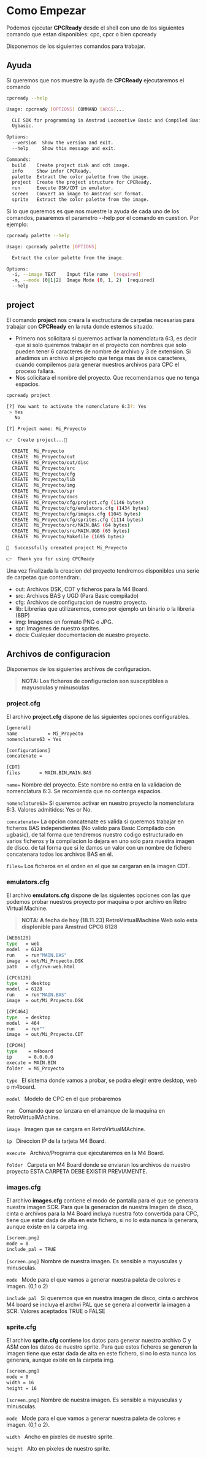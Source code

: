 # Como Empezar

Podemos ejecutar **CPCReady** desde el shell con uno de los siguientes comando que estan disponibles: cpc, cpcr o bien cpcready

Disponemos de los siguientes comandos para trabajar.

## Ayuda

Si queremos que nos muestre la ayuda de **CPCReady** ejecutaremos el comando

```sh
cpcready --help

Usage: cpcready [OPTIONS] COMMAND [ARGS]...

  CLI SDK for programming in Amstrad Locomotive Basic and Compiled Basic with
  Ugbasic.

Options:
  --version  Show the version and exit.
  --help     Show this message and exit.

Commands:
  build    Create project disk and cdt image.
  info     Show infor CPCReady.
  palette  Extract the color palette from the image.
  project  Create the project structure for CPCReady.
  run      Execute DSK/CDT in emulator.
  screen   Convert an image to Amstrad scr format.
  sprite   Extract the color palette from the image.

```

Si lo que queremos es que nos muestre la ayuda de cada uno de los comandos, pasaremos el parametro --help por el comando en cuestion. Por ejemplo:

```sh
cpcready palette --help

Usage: cpcready palette [OPTIONS]

  Extract the color palette from the image.

Options:
  -i, --image TEXT    Input file name  [required]
  -m, --mode [0|1|2]  Image Mode (0, 1, 2)  [required]
  --help   

```

## project

El comando **project** nos creara la esctructura de carpetas necesarias para trabajar con **CPCReady** en la ruta donde estemos situado:

- Primero nos solicitara si queremos activar la nomenclatura 6:3, es decir que si solo queremos trabajar en el proyecto con nombres que solo pueden tener 6 caracteres de nombre de archivo y 3 de extension. Si añadimos un archivo al projecto que tenga mas de esos caracteres, cuando compilemos para generar nuestros archivos para CPC el proceso fallara. 
- Nos solicitara el nombre del proyecto. Que recomendamos que no tenga espacios.

```sh
cpcready project 

[?] You want to activate the nomenclature 6:3?: Yes
 > Yes
   No

[?] Project name: Mi_Proyecto

👉  Create project...🍺

  CREATE  Mi_Proyecto
  CREATE  Mi_Proyecto/out
  CREATE  Mi_Proyecto/out/disc
  CREATE  Mi_Proyecto/src
  CREATE  Mi_Proyecto/cfg
  CREATE  Mi_Proyecto/lib
  CREATE  Mi_Proyecto/img
  CREATE  Mi_Proyecto/spr
  CREATE  Mi_Proyecto/docs
  CREATE  Mi_Proyecto/cfg/project.cfg (1146 bytes)
  CREATE  Mi_Proyecto/cfg/emulators.cfg (1434 bytes)
  CREATE  Mi_Proyecto/cfg/images.cfg (1045 bytes)
  CREATE  Mi_Proyecto/cfg/sprites.cfg (1114 bytes)
  CREATE  Mi_Proyecto/src/MAIN.BAS (64 bytes)
  CREATE  Mi_Proyecto/src/MAIN.UGB (65 bytes)
  CREATE  Mi_Proyecto/Makefile (1695 bytes)

🚀  Successfully creeated project Mi_Proyecto

👉  Thank you for using CPCReady 

```

Una vez finalizada la creacion del proyecto tendremos disponibles una serie de carpetas que contendran:.

- out:  Archivos DSK, CDT y ficheros para la M4 Board.
- src:  Archivos BAS y UGD (Para Basic compilado)
- cfg:  Archivos de configuracion de nuestro proyecto.
- lib:  Librerias que utilizaremos, como por ejemplo un binario o la libreria (8BP)
- img:  Imagenes en formato PNG o JPG.
- spr:  Imagenes de nuestro sprites.
- docs: Cualquier documentacion de nuestro proyecto.

## Archivos de configuracion

Disponemos de los siguientes archivos de configuracion.

> **NOTA: 
Los ficheros de configuracion son susceptibles a mayusculas y minusculas**
>

### project.cfg

El archivo **project.cfg** dispone de las siguientes opciones configurables.

```sh
[general]
name           = Mi_Proyecto
nomenclature63 = Yes

[configurations]
concatenate =

[CDT]
files       = MAIN.BIN,MAIN.BAS

```

`name=`
Nombre del proyecto. Este nombre no entra en la validacion de nomenclatura 6:3. Se recomienda que no contenga espacios.

`nomenclature63=` 
Si queremos activar en nuestro proyecto la nomenclatura 6:3. Valores admitidos: Yes or No.

`concatenate=` 
La opcion concatenate es valida si queremos trabajar en ficheros BAS independientes (No valido para Basic Compilado con ugbasic), de tal forma que tendremos nuestro codigo estructurado en varios ficheros y la compilacion lo dejara en uno solo para nuestra imagen de disco. de tal forma que si le damos un valor con un nombre de fichero concatenara todos los archivos BAS en él.

`files=`
Los ficheros en el orden en el que se cargaran en la imagen CDT.

### emulators.cfg

El archivo **emulators.cfg** dispone de las siguientes opciones con las que podemos probar nuestros proyecto por maquina o por archivo en Retro Virtual Machine.

> **NOTA: 
A fecha de hoy (18.11.23) RetroVirtualMachine Web solo esta displonible para Amstrad CPC6 6128**
>


```sh
[WEB6128]
type   = web
model  = 6128
run    = run"MAIN.BAS"
image  = out/Mi_Proyecto.DSK
path   = cfg/rvm-web.html

[CPC6128]
type   = desktop
model  = 6128
run    = run"MAIN.BAS"
image  = out/Mi_Proyecto.DSK

[CPC464]
type   = desktop
model  = 464
run    = run""
image  = out/Mi_Proyecto.CDT

[CPCM4]
type    = m4board
ip      = 0.0.0.0
execute = MAIN.BIN
folder  = Mi_Proyecto
```

`type `
El sistema donde vamos a probar, se podra elegir entre desktop, web o m4board.

`model ` 
Modelo de CPC en el que probaremos

`run ` 
Comando que se lanzara en el arranque de la maquina en RetroVirtualMAchine.

`image `
Imagen que se cargara en RetroVirtualMAchine.

`ip `
Direccion IP de la tarjeta M4 Board.

`execute `
Archivo/Programa que ejecutaremos en la M4 Board.

`folder `
Carpeta en M4 Board donde se enviaran los archivos de nuestro proyecto ESTA CARPETA DEBE EXISTIR PREVIAMENTE.

### images.cfg

El archivo **images.cfg** contiene el modo de pantalla para el que se generara nuestra imagen SCR. Para que la generacion de nuestra Imagen de disco, cinta o archivos para la M4 Board incluya nuestra foto convertida para CPC, tiene que estar dada de alta en este fichero, si no lo esta nunca la generara, aunque existe en la carpeta img.

```sh
[screen.png]
mode = 0 
include_pal = TRUE
```

`[screen.png]`
Nombre de nuestra imagen. Es sensible a mayusculas y minusculas.

`mode ` 
Mode para el que vamos a generar nuestra paleta de colores e imagen. (0,1 o 2)

`include_pal ` 
Si queremos que en nuestra imagen de disco, cinta o archivos M4 board se incluya el archvi PAL que se genera al convertir la imagen a SCR. Valores aceptados TRUE o FALSE

### sprite.cfg

El archivo **sprite.cfg** contiene los datos para generar nuestro archivo C y ASM con los datos de nuestro sprite. Para que estos ficheros se generen la imagen tiene que estar dada de alta en este fichero, si no lo esta nunca los generara, aunque existe en la carpeta img.

```sh
[screen.png]
mode = 0
width = 16
height = 16
```

`[screen.png]`
Nombre de nuestra imagen. Es sensible a mayusculas y minusculas.

`mode ` 
Mode para el que vamos a generar nuestra paleta de colores e imagen. (0,1 o 2).

`width ` 
Ancho en pixeles de nuestro sprite.

`height ` 
Alto en pixeles de nuestro sprite.